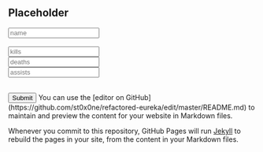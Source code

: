 ## Placeholder
<script src='/refactored-eureka/main.js'></script>
<form>
  <input type="text" id="test-id" name="account-name" placeholder="name"><br><br>
  <input type="text" name="kills" placeholder="kills"><br>
  <input type="text" name="deaths" placeholder="deaths"><br>
  <input type="text" name="assists" placeholder="assists"><br><br>
</form>
  <button onclick="calculate()">Submit</button>
You can use the [editor on GitHub](https://github.com/st0x0ne/refactored-eureka/edit/master/README.md) to maintain and preview the content for your website in Markdown files.

Whenever you commit to this repository, GitHub Pages will run [Jekyll](https://jekyllrb.com/) to rebuild the pages in your site, from the content in your Markdown files.


